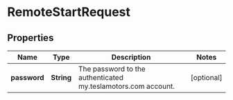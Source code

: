 # RemoteStartRequest

## Properties
Name | Type | Description | Notes
------------ | ------------- | ------------- | -------------
**password** | **String** | The password to the authenticated my.teslamotors.com account. |  [optional]
